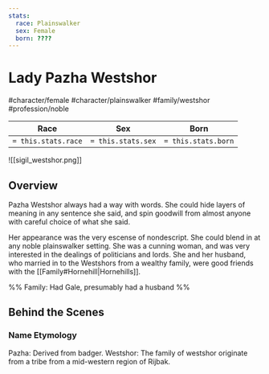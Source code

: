 ```yaml
---
stats:
  race: Plainswalker
  sex: Female
  born: ????
---
```


# Lady Pazha Westshor
#character/female #character/plainswalker #family/westshor #profession/noble

Race | Sex | Born
-----|-----|-----
`= this.stats.race` | `= this.stats.sex` | `= this.stats.born` | `= this.stats.died`

![[sigil_westshor.png]]

## Overview
Pazha Westshor always had a way with words. She could hide layers of meaning in any sentence she said, and spin goodwill from almost anyone with careful choice of what she said.

Her appearance was the very escense of nondescript. She could blend in at any noble plainswalker setting. She was a cunning woman, and was very interested in the dealings of politicians and lords. She and her husband, who married in to the Westshors from a wealthy family, were good friends with the [[Family#Hornehill|Hornehills]].

%%
Family: Had Gale, presumably had a husband 
%%

## Behind the Scenes
### Name Etymology
Pazha: Derived from badger.
Westshor: The family of westshor originate from a tribe from a mid-western region of Rijbak.